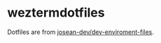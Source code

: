 # weztermdotfiles

Dotfiles are from [josean-dev/dev-enviroment-files](https://github.com/josean-dev/dev-environment-files.git). 
